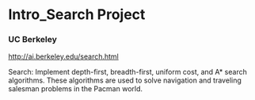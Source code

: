 # Intro_Search Project
### UC Berkeley
 http://ai.berkeley.edu/search.html 
 
 Search: Implement depth-first, breadth-first, uniform cost, and A* search algorithms. These algorithms are used to solve navigation and traveling salesman problems in the Pacman world.
